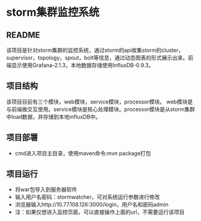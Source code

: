 # storm集群监控系统
## README
该项目是针对storm集群的监控系统，通过storm的api收集storm的cluster，supervisor，topology，spout，bolt等信息，通过动态图表的形式展示出来。前端显示使用Grafana-2.1.3，本地数据存储使用InfluxDB-0.9.3。
## 项目结构
该项目目前有三个模块，web模块，service模块，processor模块。
web模块是与前端做交互使用。service模块是核心处理模块。processor模块是从storm集群中load数据，并存储到本地influxDB中。
## 项目部署
* cmd进入项目主目录，使用maven命令:mvn package打包
## 项目运行
* 将war包导入到服务器软件
* 输入用户名密码：stormwatcher，可对系统运行参数进行修改
* 浏览器输入http://10.77.108.126:3000/login，用户名和密码admin
* 注：如果仅想进入监控页面，可以直接操作上面的url，不需要运行该项目
		